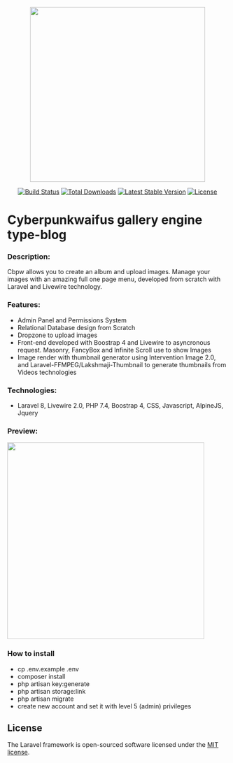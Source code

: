 <p align="center"><a href="https://laravel.com" target="_blank"><img src="https://raw.githubusercontent.com/laravel/art/master/logo-lockup/5%20SVG/2%20CMYK/1%20Full%20Color/laravel-logolockup-cmyk-red.svg" width="400"></a></p>

<p align="center">
<a href="https://travis-ci.org/laravel/framework"><img src="https://travis-ci.org/laravel/framework.svg" alt="Build Status"></a>
<a href="https://packagist.org/packages/laravel/framework"><img src="https://img.shields.io/packagist/dt/laravel/framework" alt="Total Downloads"></a>
<a href="https://packagist.org/packages/laravel/framework"><img src="https://img.shields.io/packagist/v/laravel/framework" alt="Latest Stable Version"></a>
<a href="https://packagist.org/packages/laravel/framework"><img src="https://img.shields.io/packagist/l/laravel/framework" alt="License"></a>
</p>

# Cyberpunkwaifus gallery engine type-blog
### Description: 
Cbpw allows you to create an album and upload images.
Manage your images with an amazing full one page menu, developed from scratch with Laravel and Livewire technology.

### Features:
* Admin Panel and Permissions System
* Relational Database design from Scratch
* Dropzone to upload images
* Front-end developed with Boostrap 4 and Livewire to asyncronous request. Masonry, FancyBox and Infinite Scroll use to show Images
* Image render with thumbnail generator using Intervention Image 2.0, and Laravel-FFMPEG/Lakshmaji-Thumbnail to generate thumbnails from Videos
technologies
### Technologies:
* Laravel 8, Livewire 2.0, PHP 7.4, Boostrap 4, CSS, Javascript, AlpineJS, Jquery

### Preview:
<p> <img src="https://github.com/kuronneko/kuronneko.github.io/blob/master/assets/img/portfoliocbpw.png" width="450"> </p>

### How to install
* cp .env.example .env
* composer install
* php artisan key:generate
* php artisan storage:link
* php artisan migrate
* create new account and set it with level 5 (admin) privileges

## License
The Laravel framework is open-sourced software licensed under the [MIT license](https://opensource.org/licenses/MIT).
